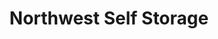 ---
title: "Northwest Self Storage"
url: /portland/northwest-self-storage-northeast-columbia-boulevard/
shop: storage rental
---